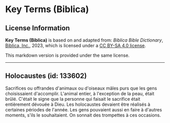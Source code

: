 # Key Terms (Biblica)

## License Information

**Key Terms (Biblica)** is based on and adapted from: _Biblica Bible Dictionary_, [Biblica, Inc.](https://www.biblica.com/), 2023, which is licensed under a [CC BY-SA 4.0 license](https://creativecommons.org/licenses/by-sa/4.0/legalcode.en).

This markdown version is provided under the same license.



--------------------------------

## Holocaustes (id: 133602)

Sacrifices ou offrandes d'animaux ou d'oiseaux mâles purs que les gens choisissaient d'accomplir. L'animal entier, à l'exception de la peau, était brûlé. C'était le signe que la personne qui faisait le sacrifice était entièrement dévouée à Dieu. Les holocaustes devaient être réalisés à certaines périodes de l'année. Les gens pouvaient aussi en faire à d'autres moments, s'ils le souhaitaient. On sonnait des trompettes à ces occasions.


